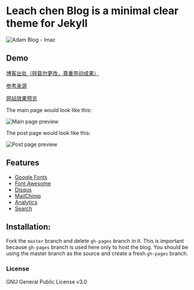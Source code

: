 
# Leach chen Blog is a minimal clear theme for Jekyll
![Adam Blog - Imac](https://github.com/artemsheludko/adam-blog/blob/master/assets/img/adam-blog-imac.jpg?raw=true)

## Demo
[博客出处（转载勿更改，尊重劳动成果）](https://github.com/leach-chen/leach-chen.github.io/)

[参考来源](https://github.com/artemsheludko/adam-blog)

[网站效果预览](https://leach-chen.github.io/)

The main page would look like this:

![Main page preview](https://github.com/artemsheludko/adam-blog/blob/master/assets/img/adam-home-page.jpg?raw=true)

The post page would look like this:

![Post page preview](https://github.com/artemsheludko/adam-blog/blob/master/assets/img/adam-post-example.jpg?raw=true)

## Features

- [Google Fonts](https://fonts.google.com/)
- [Font Awesome](http://fontawesome.io/)
- [Disqus](https://disqus.com/)
- [MailChimp](https://mailchimp.com/)
- [Analytics](https://analytics.google.com/analytics/web/)
- [Search](https://github.com/christian-fei/Simple-Jekyll-Search)

## Installation:

Fork the ``master`` branch and delete ``gh-pages`` branch in it. This is important because ``gh-pages`` branch is used here only to host the blog. You should be using the master branch as the source and create a fresh ``gh-pages`` branch.

### License

GNU General Public License v3.0

